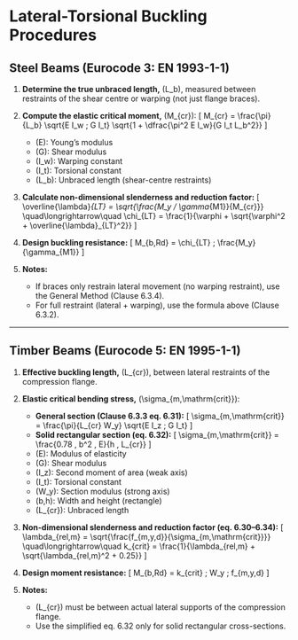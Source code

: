 # Lateral-Torsional Buckling Procedures

## Steel Beams (Eurocode 3: EN 1993-1-1)

1. **Determine the true unbraced length,** \(L_b\), measured between restraints of the shear centre or warping (not just flange braces).
2. **Compute the elastic critical moment,** \(M_{cr}\):
   \[
   M_{cr}
   = \frac{\pi}{L_b} \sqrt{E I_w \; G I_t} 
     \sqrt{1 + \dfrac{\pi^2 E I_w}{G I_t L_b^2}}
   \]
   - \(E\): Young’s modulus  
   - \(G\): Shear modulus  
   - \(I_w\): Warping constant  
   - \(I_t\): Torsional constant  
   - \(L_b\): Unbraced length (shear-centre restraints)

3. **Calculate non-dimensional slenderness and reduction factor:**
   \[
   \overline{\lambda}_{LT}
   = \sqrt{\frac{M_y / \gamma_{M1}}{M_{cr}}}
   \quad\longrightarrow\quad
   \chi_{LT}
   = \frac{1}{\varphi + \sqrt{\varphi^2 + \overline{\lambda}_{LT}^2}}
   \]
4. **Design buckling resistance:**
   \[
   M_{b,Rd} = \chi_{LT} \; \frac{M_y}{\gamma_{M1}}
   \]
5. **Notes:**
   - If braces only restrain lateral movement (no warping restraint), use the General Method (Clause 6.3.4).
   - For full restraint (lateral + warping), use the formula above (Clause 6.3.2).

---

## Timber Beams (Eurocode 5: EN 1995-1-1)

1. **Effective buckling length,** \(L_{cr}\), between lateral restraints of the compression flange.
2. **Elastic critical bending stress,** \(\sigma_{m,\mathrm{crit}}\):
   - **General section (Clause 6.3.3 eq. 6.31):**
     \[
     \sigma_{m,\mathrm{crit}}
     = \frac{\pi}{L_{cr} W_y} \sqrt{E I_z \; G I_t}
     \]
   - **Solid rectangular section (eq. 6.32):**
     \[
     \sigma_{m,\mathrm{crit}}
     = \frac{0.78 \, b^2 \, E}{h \, L_{cr}}
     \]
   - \(E\): Modulus of elasticity  
   - \(G\): Shear modulus  
   - \(I_z\): Second moment of area (weak axis)  
   - \(I_t\): Torsional constant  
   - \(W_y\): Section modulus (strong axis)  
   - \(b,h\): Width and height (rectangle)  
   - \(L_{cr}\): Unbraced length

3. **Non-dimensional slenderness and reduction factor (eq. 6.30–6.34):**
   \[
   \lambda_{rel,m}
   = \sqrt{\frac{f_{m,y,d}}{\sigma_{m,\mathrm{crit}}}}
   \quad\longrightarrow\quad
   k_{crit}
   = \frac{1}{\lambda_{rel,m} + \sqrt{\lambda_{rel,m}^2 + 0.25}}
   \]
4. **Design moment resistance:**
   \[
   M_{b,Rd} = k_{crit} \; W_y \; f_{m,y,d}
   \]
5. **Notes:**
   - \(L_{cr}\) must be between actual lateral supports of the compression flange.
   - Use the simplified eq. 6.32 only for solid rectangular cross-sections.

